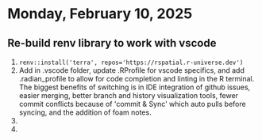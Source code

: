 # Monday, February 10, 2025

## Re-build renv library to work with vscode

1. `renv::install('terra', repos='https://rspatial.r-universe.dev')`
2. Add in .vscode folder, update .RProfile for vscode specifics, and add .radian_profile to allow for code completion and linting in the R terminal. The biggest benefits of switching is in IDE integration of github issues, easier merging, better branch and history visualization tools, fewer commit conflicts because of 'commit & Sync' which auto pulls before syncing, and the addition of foam notes.
3. 
3. 

